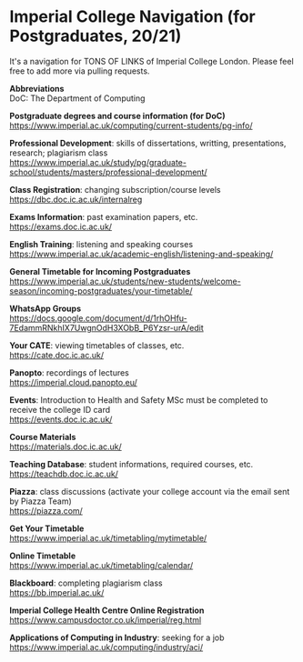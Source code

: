 # Imperial College Navigation (for Postgraduates, 20/21)
It's a navigation for TONS OF LINKS of Imperial College London. Please feel free to add more via pulling requests.

**Abbreviations** <br />
DoC: The Department of Computing

**Postgraduate degrees and course information (for DoC)** <br />
https://www.imperial.ac.uk/computing/current-students/pg-info/

**Professional Development**: skills of dissertations, writting, presentations, research; plagiarism class <br />
https://www.imperial.ac.uk/study/pg/graduate-school/students/masters/professional-development/

**Class Registration**: changing subscription/course levels <br />
https://dbc.doc.ic.ac.uk/internalreg

**Exams Information**: past examination papers, etc. <br />
https://exams.doc.ic.ac.uk/

**English Training**: listening and speaking courses <br />
https://www.imperial.ac.uk/academic-english/listening-and-speaking/

**General Timetable for Incoming Postgraduates** <br />
https://www.imperial.ac.uk/students/new-students/welcome-season/incoming-postgraduates/your-timetable/

**WhatsApp Groups** <br />
https://docs.google.com/document/d/1rhOHfu-7EdammRNkhIX7UwgnOdH3XObB_P6Yzsr-urA/edit

**Your CATE**: viewing timetables of classes, etc. <br />
https://cate.doc.ic.ac.uk/

**Panopto**: recordings of lectures <br />
https://imperial.cloud.panopto.eu/

**Events**: Introduction to Health and Safety MSc must be completed to receive the college ID card <br />
https://events.doc.ic.ac.uk/

**Course Materials** <br />
https://materials.doc.ic.ac.uk/

**Teaching Database**: student informations, required courses, etc. <br />
https://teachdb.doc.ic.ac.uk/

**Piazza**: class discussions (activate your college account via the email sent by Piazza Team) <br />
https://piazza.com/

**Get Your Timetable** <br />
https://www.imperial.ac.uk/timetabling/mytimetable/

**Online Timetable** <br />
https://www.imperial.ac.uk/timetabling/calendar/

**Blackboard**: completing plagiarism class <br />
https://bb.imperial.ac.uk/

**Imperial College Health Centre Online Registration** <br />
https://www.campusdoctor.co.uk/imperial/reg.html

**Applications of Computing in Industry**: seeking for a job <br />
https://www.imperial.ac.uk/computing/industry/aci/


